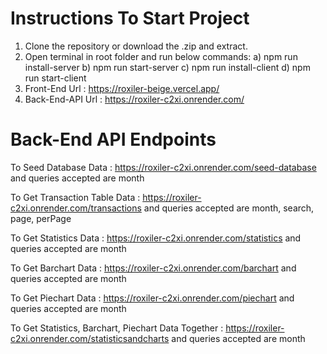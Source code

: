 # Instructions To Start Project

1) Clone the repository or download the .zip and extract.
2) Open terminal in root folder and run below commands:
   a) npm run install-server
   b) npm run start-server
   c) npm run install-client
   d) npm run start-client
3) Front-End Url : https://roxiler-beige.vercel.app/
4) Back-End-API Url : https://roxiler-c2xi.onrender.com/

# Back-End API Endpoints

To Seed Database Data : https://roxiler-c2xi.onrender.com/seed-database and queries accepted are month

To Get Transaction Table Data : https://roxiler-c2xi.onrender.com/transactions and queries accepted are month, search, page, perPage

To Get Statistics Data : https://roxiler-c2xi.onrender.com/statistics and queries accepted are month

To Get Barchart Data : https://roxiler-c2xi.onrender.com/barchart and queries accepted are month

To Get Piechart Data : https://roxiler-c2xi.onrender.com/piechart and queries accepted are month

To Get Statistics, Barchart, Piechart Data Together : https://roxiler-c2xi.onrender.com/statisticsandcharts and queries accepted are month

